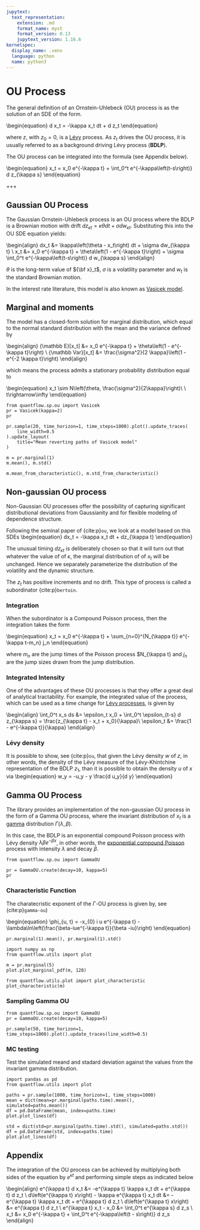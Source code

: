 ```yaml
---
jupytext:
  text_representation:
    extension: .md
    format_name: myst
    format_version: 0.13
    jupytext_version: 1.16.6
kernelspec:
  display_name: .venv
  language: python
  name: python3
---
```


# OU Process

The general definition of an Ornstein-Uhlebeck (OU) process is as the solution of an SDE of the form.

\begin{equation}
    d x_t = -\kappa x_t dt + d z_t
\end{equation}

where $z$, with $z_0 = 0$, is a [Lévy](../theory/levy.md) process. As $z_t$ drives the OU process, it is usually referred to as a background driving Lévy process (**BDLP**).

The OU process can be integrated into the formula (see Appendix below).

\begin{equation}
    x_t = x_0 e^{-\kappa t} + \int_0^t e^{-\kappa\left(t-s\right)} d z_{\kappa s}
\end{equation}

+++

## Gaussian OU Process

The Gaussian Ornstein-Uhlebeck process is an OU process where the BDLP is a Brownian motion with drift $d z_{\kappa t} = \kappa\theta dt + \sigma dw_{\kappa t}$. Substituting this into the OU SDE equation yields:

\begin{align}
    dx_t &= \kappa\left(\theta - x_t\right) dt + \sigma dw_{\kappa t} \\
    x_t &= x_0 e^{-\kappa t} + \theta\left(1 - e^{-\kappa t}\right) + \sigma \int_0^t e^{-\kappa\left(t-s\right)} d w_{\kappa s}
\end{align}

$\theta$ is the long-term value of ${\bf x}_t$, $\sigma$ is a volatility parameter and $w_t$ is the standard Brownian motion.

In the interest rate literature, this model is also known as [Vasicek model](https://en.wikipedia.org/wiki/Vasicek_model).

## Marginal and moments

The model has a closed-form solution for marginal distribution, which equal to the normal standard distribution with the mean and the variance defined by

\begin{align}
{\mathbb E}[x_t] &= x_0 e^{-\kappa t} + \theta\left(1 - e^{-\kappa t}\right) \\
{\mathbb Var}[x_t] &= \frac{\sigma^2}{2 \kappa}\left(1 - e^{-2 \kappa t}\right)
\end{align}

which means the process admits a stationary probability distribution equal to

\begin{equation}
    x_t \sim N\left(\theta, \frac{\sigma^2}{2\kappa}\right)\ \ t\rightarrow\infty
\end{equation}

```{code-cell} ipython3
from quantflow.sp.ou import Vasicek
pr = Vasicek(kappa=2)
pr
```

```{code-cell} ipython3
pr.sample(20, time_horizon=1, time_steps=1000).plot().update_traces(
    line_width=0.5
).update_layout(
    title="Mean reverting paths of Vasicek model"
)
```

```{code-cell} ipython3
m = pr.marginal(1)
m.mean(), m.std()
```

```{code-cell} ipython3
m.mean_from_characteristic(), m.std_from_characteristic()
```

## Non-gaussian OU process

Non-Gaussian OU processes offer the possibility of capturing significant distributional deviations from Gaussianity and for flexible modeling of dependence structure.

Following the seminal paper of {cite:p}`ou`, we look at a model based on this SDEs
\begin{equation}
    dx_t = -\kappa x_t dt + dz_{\kappa t}
\end{equation}

The unusual timing $dz_{\kappa t}$ is deliberately chosen so that it will turn out that whatever the value of of $\kappa$, the marginal distribution of of $x_t$ will be unchanged. Hence we separately parameterize the distribution of the volatility and the dynamic structure.

The $z_t$ has positive increments and no drift. This type of process is called a subordinator {cite:p}`bertoin`.

### Integration

When the subordinator is a Compound Poisson process, then the integration takes the form

\begin{equation}
    x_t = x_0 e^{-\kappa t} + \sum_{n=0}^{N_{\kappa t}} e^{-\kappa t-m_n} j_n
\end{equation}

where $m_n$ are the jump times of the Poisson process $N_{\kappa t} and $j_n$ are the jump sizes drawn from the jump distribution.

### Integrated Intensity

One of the advantages of these OU processes is that they offer a great deal of analytical tractability. For example, the integrated value of the process, which can be used as a time change for [Lévy processes](../theory/levy.md), is given by

\begin{align}
   \int_0^t x_s ds &= \epsilon_t x_0 + \int_0^t \epsilon_{t-s} d z_{\kappa s} = \frac{z_{\kappa t} - x_t + x_0}{\kappa}\\
   \epsilon_t &= \frac{1 - e^{-\kappa t}}{\kappa}
\end{align}

### Lévy density

It is possible to show, see {cite:p}`ou`, that given the Lévy density $w$ of $z$, in other words, the density of the Lévy measure of the Lévy-Khintchine representation of the BDLP $z_1$, than it is possible to obtain the density $u$ of $x$ via
\begin{equation}
    w_y = -u_y - y \frac{d u_y}{d y}
\end{equation}

## Gamma OU Process

The library provides an implementation of the non-gaussian OU process in the form of a Gamma OU process, where the invariant distribution of $x_t$ is a [gamma](https://en.wikipedia.org/wiki/Gamma_distribution) distribution $\Gamma\left(\lambda, \beta\right)$.

In this case, the BDLP is an exponential compound Poisson process with Lévy density $\lambda\beta e^{-\beta x}$, in other words, the [exponential compound Poisson](./poisson.md) process with intensity $\lambda$ and decay $\beta$.

```{code-cell} ipython3
from quantflow.sp.ou import GammaOU

pr = GammaOU.create(decay=10, kappa=5)
pr
```

### Characteristic Function

The charatecristic exponent of the $\Gamma$-OU process is given by, see {cite:p}`gamma-ou`)

\begin{equation}
    \phi_{u, t} = -x_{0} i u e^{-\kappa t} - \lambda\ln\left(\frac{\beta-iue^{-\kappa t}}{\beta -iu}\right)
\end{equation}

```{code-cell} ipython3
pr.marginal(1).mean(), pr.marginal(1).std()
```

```{code-cell} ipython3
import numpy as np
from quantflow.utils import plot

m = pr.marginal(5)
plot.plot_marginal_pdf(m, 128)
```

```{code-cell} ipython3
from quantflow.utils.plot import plot_characteristic
plot_characteristic(m)
```

### Sampling Gamma OU

```{code-cell} ipython3
from quantflow.sp.ou import GammaOU
pr = GammaOU.create(decay=10, kappa=5)

pr.sample(50, time_horizon=1, time_steps=1000).plot().update_traces(line_width=0.5)
```

### MC testing

Test the simulated meand and stadard deviation against the values from the invariant gamma distribution.

```{code-cell} ipython3
import pandas as pd
from quantflow.utils import plot

paths = pr.sample(1000, time_horizon=1, time_steps=1000)
mean = dict(mean=pr.marginal(paths.time).mean(), simulated=paths.mean())
df = pd.DataFrame(mean, index=paths.time)
plot.plot_lines(df)
```

```{code-cell} ipython3
std = dict(std=pr.marginal(paths.time).std(), simulated=paths.std())
df = pd.DataFrame(std, index=paths.time)
plot.plot_lines(df)
```

## Appendix

The integration of the OU process can be achieved by multiplying both sides of the equation by $e^{\kappa t}$ and performing simple steps as indicated below

\begin{align}
    e^{\kappa t} d x_t &= -e^{\kappa t} \kappa x_t dt + e^{\kappa t} d z_t \\
    d\left(e^{\kappa t} x\right) - \kappa e^{\kappa t} x_t dt &= -e^{\kappa t} \kappa x_t dt + e^{\kappa t} d z_t \\
    d\left(e^{\kappa t} x\right) &= e^{\kappa t} d z_t \\
    e^{\kappa t} x_t - x_0 &= \int_0^t e^{\kappa s} d z_s \\
    x_t &= x_0 e^{-\kappa t} + \int_0^t e^{-\kappa\left(t - s\right)} d z_s
\end{align}

```{code-cell} ipython3

```
